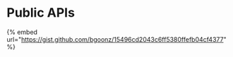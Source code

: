 # Public APIs

{% embed url="https://gist.github.com/bgoonz/15496cd2043c6ff5380ffefb04cf4377" %}




